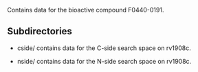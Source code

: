 Contains data for the bioactive compound F0440-0191.

## Subdirectories

- cside/ contains data for the C-side search space on rv1908c.

- nside/ contains data for the N-side search space on rv1908c.

